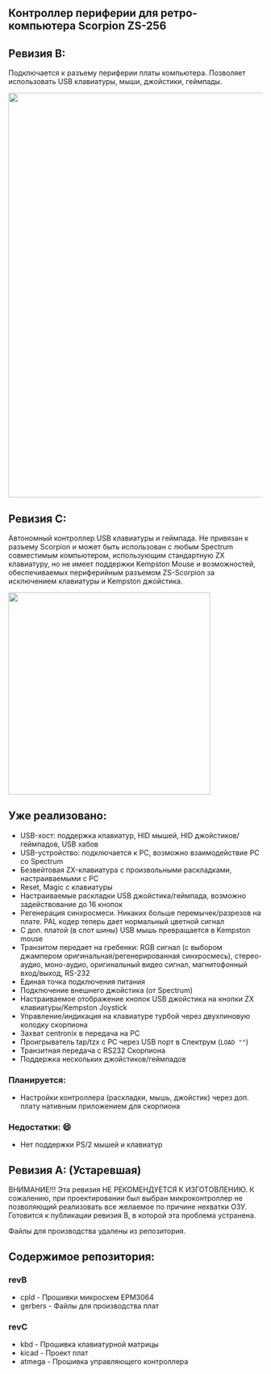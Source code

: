 ## Контроллер периферии для ретро-компьютера Scorpion ZS-256

## Ревизия B:

Подключается к разъему периферии платы компьютера. Позволяет использовать USB клавиатуры, мыши, джойстики, геймпады.

<img src="https://github.com/psk7/scorpion-card-pub/assets/27000982/ea121704-7a0e-4f26-98a5-88fce9f6ac13" width="800" >

## Ревизия С:
                 
Автономный контроллер USB клавиатуры и геймпада. Не привязан к разъему Scorpion и может
быть использован с любым Spectrum совместимым компьютером, использующим стандартную ZX клавиатуру, но
не имеет поддержки Kempston Mouse и возможностей, обеспечиваемых периферийным разъемом ZS-Scorpion за исключением
клавиатуры и Kempston джойстика.

<img src="https://user-images.githubusercontent.com/27000982/211162365-2488c57a-c85b-4176-8bae-3781c7c2bac0.jpg" width="400" >

## Уже реализовано:
- USB-хост: поддержка клавиатур, HID мышей, HID джойстиков/геймпадов, USB хабов
- USB-устройство: подключается к PC, возможно взаимодействие PC со Spectrum
- Безвейтовая ZX-клавиатура с произвольными раскладками, настраиваемыми с PC 
- Reset, Magic с клавиатуры
- Настраиваемые раскладки USB джойстика/геймпада, возможно задействование до 16 кнопок 
- Регенерация синхросмеси. Никаких больше перемычек/разрезов на плате. PAL кодер теперь дает нормальный цветной сигнал
- С доп. платой (в слот шины) USB мышь превращается в Kempston mouse
- Транзитом передает на гребенки: RGB сигнал (с выбором джампером оригинальная/регенерированная синхросмесь), стерео-аудио, моно-аудио, оригинальный видео сигнал, магнитофонный вход/выход, RS-232
- Единая точка подключения питания
- Подключение внешнего джойстика (от Spectrum)
- Настраиваемое отображение кнопок USB джойстика на кнопки ZX клавиатуры/Kempston Joystick
- Управление/индикация на клавиатуре турбой через двухпиновую колодку скорпиона
- Захват centronix в передача на PC
- Проигрыватель tap/tzx с PC через USB порт в Спектрум (`LOAD ""`)
- Транзитная передача с RS232 Скорпиона 
- Поддержка нескольких джойстиков/геймпадов

### Планируется:
- Настройки контроллера (раскладки, мышь, джойстик) через доп. плату нативным приложением для скорпиона

### Недостатки: :smile:
- Нет поддержки PS/2 мышей и клавиатур

## Ревизия А: (Устаревшая)

ВНИМАНИЕ!!! Эта ревизия НЕ РЕКОМЕНДУЕТСЯ К ИЗГОТОВЛЕНИЮ. К сожалению, при проектировании был выбран микроконтроллер не позволяющий реализовать все желаемое по причине нехватки ОЗУ. Готовится к публикации ревизия B, в которой эта проблема устранена.

Файлы для производства удалены из репозитория.

## Содержимое репозитория:
### revB
- cpld - Прошивки микросхем EPM3064
- gerbers - Файлы для производства плат

### revC
- kbd - Прошивка клавиатурной матрицы
- kicad - Проект плат
- atmega - Прошивка управляющего контроллера
